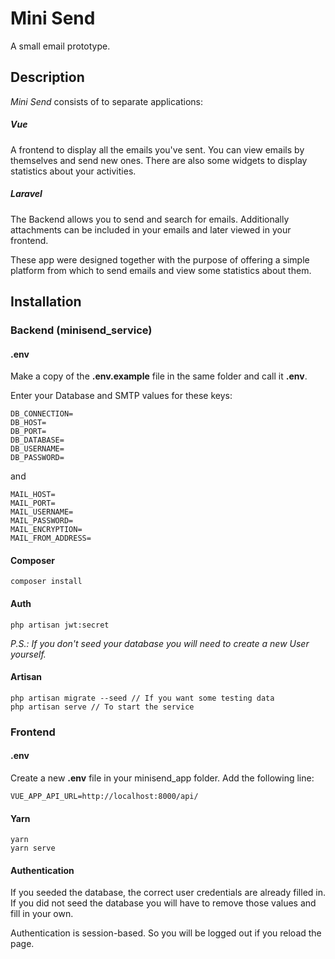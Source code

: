 # Mini Send
A small email prototype.

## Description
*Mini Send* consists of to separate applications:
##### Vue
A frontend to display all the emails you've sent. You can view emails by themselves and send new ones.
There are also some widgets to display statistics about your activities.

##### Laravel
The Backend allows you to send and search for emails. Additionally attachments can be included in your emails and later viewed in your frontend.
  
  
  
These app were designed together with the purpose of offering a simple platform from which to send emails and view some statistics about them.

## Installation
### Backend (minisend_service)

#### .env
Make a copy of the **.env.example** file in the same folder and call it **.env**.

Enter your Database and SMTP values for these keys:
```
DB_CONNECTION=
DB_HOST=
DB_PORT=
DB_DATABASE=
DB_USERNAME=
DB_PASSWORD=
```
and
```
MAIL_HOST=
MAIL_PORT=
MAIL_USERNAME=
MAIL_PASSWORD=
MAIL_ENCRYPTION=
MAIL_FROM_ADDRESS=
```

#### Composer
```
composer install 
```

#### Auth
```
php artisan jwt:secret
```
*P.S.: If you don't seed your database you will need to create a new User yourself.*

#### Artisan
```
php artisan migrate --seed // If you want some testing data
php artisan serve // To start the service
```

### Frontend
#### .env
Create a new **.env** file in your minisend_app folder. Add the following line:
```
VUE_APP_API_URL=http://localhost:8000/api/
```

#### Yarn
```
yarn
yarn serve
```

#### Authentication
If you seeded the database, the correct user credentials are already filled in.
If you did not seed the database you will have to remove those values and fill in your own.

Authentication is session-based. So you will be logged out if you reload the page.
